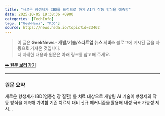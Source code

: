 ```yaml
---
title: "새로운 항생제가 IBD를 표적으로 하며 AI가 작동 방식을 예측함"
date: 2025-10-05 19:38:36 +0900
categories: [TechInfo]
tags: ["GeekNews", "RSS"]
source: https://news.hada.io/topic?id=23462
---
```

> 이 글은 **GeekNews - 개발/기술/스타트업 뉴스 서비스** 블로그에 게시된 글을 자동으로 가져온 것입니다. <br>
> 더 자세한 내용과 원문은 아래 링크를 참고해 주세요.

[**➡️ 원문 보러 가기**](https://news.hada.io/topic?id=23462)

---

### 원문 요약
새로운 항생제가 IBD(염증성 장 질환) 를 치료 대상으로 개발됨 AI 기술이 항생제의 작동 방식을 예측해 기여함 기존 치료제 대비 신규 메커니즘을 활용해 내성 극복 가능성 제시...
